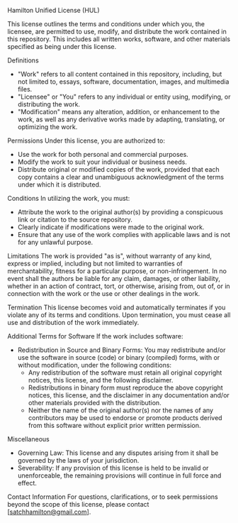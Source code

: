 Hamilton Unified License (HUL)

This license outlines the terms and conditions under which you, the licensee, are permitted to use, modify, and distribute the work contained in this repository. This includes all written works, software, and other materials specified as being under this license.

Definitions
- "Work" refers to all content contained in this repository, including, but not limited to, essays, software, documentation, images, and multimedia files.
- "Licensee" or "You" refers to any individual or entity using, modifying, or distributing the work.
- "Modification" means any alteration, addition, or enhancement to the work, as well as any derivative works made by adapting, translating, or optimizing the work.

Permissions
Under this license, you are authorized to:
- Use the work for both personal and commercial purposes.
- Modify the work to suit your individual or business needs.
- Distribute original or modified copies of the work, provided that each copy contains a clear and unambiguous acknowledgment of the terms under which it is distributed.

Conditions
In utilizing the work, you must:
- Attribute the work to the original author(s) by providing a conspicuous link or citation to the source repository.
- Clearly indicate if modifications were made to the original work.
- Ensure that any use of the work complies with applicable laws and is not for any unlawful purpose.

Limitations
The work is provided "as is", without warranty of any kind, express or implied, including but not limited to warranties of merchantability, fitness for a particular purpose, or non-infringement. In no event shall the authors be liable for any claim, damages, or other liability, whether in an action of contract, tort, or otherwise, arising from, out of, or in connection with the work or the use or other dealings in the work.

Termination
This license becomes void and automatically terminates if you violate any of its terms and conditions. Upon termination, you must cease all use and distribution of the work immediately.

Additional Terms for Software
If the work includes software:
- Redistribution in Source and Binary Forms: You may redistribute and/or use the software in source (code) or binary (compiled) forms, with or without modification, under the following conditions:
  - Any redistribution of the software must retain all original copyright notices, this license, and the following disclaimer.
  - Redistributions in binary form must reproduce the above copyright notices, this license, and the disclaimer in any documentation and/or other materials provided with the distribution.
  - Neither the name of the original author(s) nor the names of any contributors may be used to endorse or promote products derived from this software without explicit prior written permission.

Miscellaneous
- Governing Law: This license and any disputes arising from it shall be governed by the laws of your jurisdiction.
- Severability: If any provision of this license is held to be invalid or unenforceable, the remaining provisions will continue in full force and effect.

Contact Information
For questions, clarifications, or to seek permissions beyond the scope of this license, please contact [satchhamilton@gmail.com].

